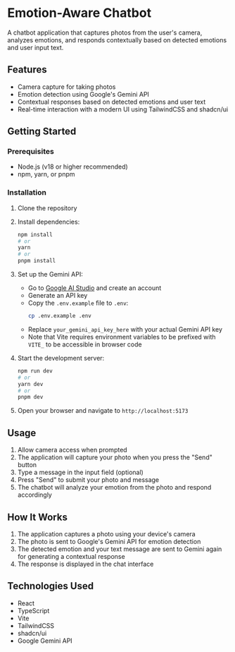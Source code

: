 # Emotion-Aware Chatbot

A chatbot application that captures photos from the user's camera, analyzes emotions, and responds contextually based on detected emotions and user input text.

## Features

- Camera capture for taking photos
- Emotion detection using Google's Gemini API
- Contextual responses based on detected emotions and user text
- Real-time interaction with a modern UI using TailwindCSS and shadcn/ui

## Getting Started

### Prerequisites

- Node.js (v18 or higher recommended)
- npm, yarn, or pnpm

### Installation

1. Clone the repository
2. Install dependencies:
   ```bash
   npm install
   # or
   yarn
   # or
   pnpm install
   ```

3. Set up the Gemini API:
   - Go to [Google AI Studio](https://ai.google.dev/) and create an account
   - Generate an API key
   - Copy the `.env.example` file to `.env`:
     ```bash
     cp .env.example .env
     ```
   - Replace `your_gemini_api_key_here` with your actual Gemini API key
   - Note that Vite requires environment variables to be prefixed with `VITE_` to be accessible in browser code

4. Start the development server:
   ```bash
   npm run dev
   # or
   yarn dev
   # or
   pnpm dev
   ```

5. Open your browser and navigate to `http://localhost:5173`

## Usage

1. Allow camera access when prompted
2. The application will capture your photo when you press the "Send" button
3. Type a message in the input field (optional)
4. Press "Send" to submit your photo and message
5. The chatbot will analyze your emotion from the photo and respond accordingly

## How It Works

1. The application captures a photo using your device's camera
2. The photo is sent to Google's Gemini API for emotion detection
3. The detected emotion and your text message are sent to Gemini again for generating a contextual response
4. The response is displayed in the chat interface

## Technologies Used

- React
- TypeScript
- Vite
- TailwindCSS
- shadcn/ui
- Google Gemini API
